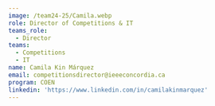 ```yaml
---
image: /team24-25/Camila.webp
role: Director of Competitions & IT
teams_role:
  - Director
teams:
  - Competitions
  - IT
name: Camila Kin Márquez
email: competitionsdirector@ieeeconcordia.ca
program: COEN
linkedin: 'https://www.linkedin.com/in/camilakinmarquez'
---
```


